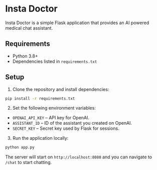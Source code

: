 # Insta Doctor

Insta Doctor is a simple Flask application that provides an AI powered medical chat assistant.

## Requirements

- Python 3.8+
- Dependencies listed in `requirements.txt`

## Setup

1. Clone the repository and install dependencies:

```bash
pip install -r requirements.txt
```

2. Set the following environment variables:

- `OPENAI_API_KEY` – API key for OpenAI.
- `ASSISTANT_ID` – ID of the assistant you created on OpenAI.
- `SECRET_KEY` – Secret key used by Flask for sessions.

3. Run the application locally:

```bash
python app.py
```

The server will start on `http://localhost:8080` and you can navigate to `/chat` to start chatting.

